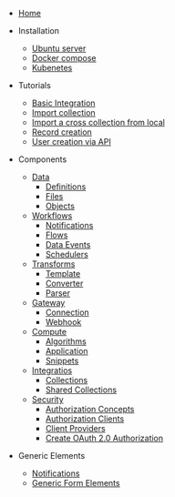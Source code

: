 -  [Home](/)

- Installation
  - [Ubuntu server](ubuntu_server.md)
  - [Docker compose](docker_compose.md)
  - [Kubenetes](kubernetes.md)

- Tutorials
  - [Basic Integration](generic_view.md)
  - [Import collection](import_collection.md)
  - [Import a cross collection from local](importing_cross_collection_on_cenit_local.md)
  - [Record creation](record_reation.md)
  - [User creation via API](user_creation_by_api.md)

- Components
  - [Data](data.md)
    - [Definitions](definitions.md)
    - [Files](file.md)
    - [Objects](object.md)
  - [Workflows](workflow.md)
    - [Notifications](notification.md)
    - [Flows](flow.md)
    - [Data Events](data_event.md)
    - [Schedulers](scheduler.md)
  - [Transforms](transformation.md)
    - [Template](template.md)
    - [Converter](converter.md)
    - [Parser](parser.md)
  - [Gateway](gateway.md)
    - [Connection](connection.md)
    - [Webhook](webhook.md)
  - [Compute](compute.md)
    - [Algorithms](algorithms.md)
    - [Application](application.md)
    - [Snippets](snippets.md)
  - [Integratios](integration.md)
    - [Collections](collection.md)
    - [Shared Collections](shared_collection.md)
  - [Security](security.md)
    - [Authorization Concepts](authorization.md)
    - [Authorization Clients](client.md)
    - [Client Providers](provider.md)
    - [Create OAuth 2.0 Authorization](auth_oauth_2.md)

- Generic Elements
  - [Notifications](notifications.md)
  - [Generic Form Elements](generic_action_form.md)
  